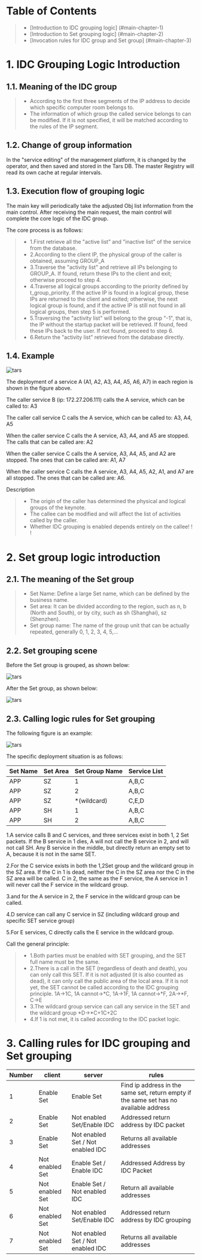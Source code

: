 # Table of Contents
> * [Introduction to IDC grouping logic] (#main-chapter-1)
> * [Introduction to Set grouping logic] (#main-chapter-2)
> * [Invocation rules for IDC group and Set group] (#main-chapter-3)

# 1. IDC Grouping Logic Introduction <a id="main-chapter-1"></a>

## 1.1. Meaning of the IDC group

> * According to the first three segments of the IP address to decide which specific computer room belongs to.
> * The information of which group the called service belongs to can be modified. If it is not specified, it will be matched according to the rules of the IP segment.

## 1.2. Change of group information

In the "service editing" of the management platform, it is changed by the operator, and then saved and stored in the Tars DB. The master Registry will read its own cache at regular intervals.

## 1.3. Execution flow of grouping logic

The main key will periodically take the adjusted Obj list information from the main control. After receiving the main request, the main control will complete the core logic of the IDC group.

The core process is as follows:

> * 1.First retrieve all the "active list" and "inactive list" of the service from the database.
> * 2.According to the client IP, the physical group of the caller is obtained, assuming GROUP_A
> * 3.Traverse the "activity list" and retrieve all IPs belonging to GROUP_A. If found, return these IPs to the client and exit; otherwise proceed to step 4.
> * 4.Traverse all logical groups according to the priority defined by t_group_priority. If the active IP is found in a logical group, these IPs are returned to the client and exited; otherwise, the next logical group is found, and if the active IP is still not found in all logical groups, then step 5 is performed.
> * 5.Traversing the "activity list" will belong to the group "-1", that is, the IP without the startup packet will be retrieved. If found, feed these IPs back to the user. If not found, proceed to step 6.
> * 6.Return the "activity list" retrieved from the database directly.

## 1.4. Example

![tars](images/tars_idc_pic.png)

The deployment of a service A (A1, A2, A3, A4, A5, A6, A7) in each region is shown in the figure above.

The caller service B (ip: 172.27.206.111) calls the A service, which can be called to: A3

The caller call service C calls the A service, which can be called to: A3, A4, A5

When the caller service C calls the A service, A3, A4, and A5 are stopped. The calls that can be called are: A2

When the caller service C calls the A service, A3, A4, A5, and A2 are stopped. The ones that can be called are: A1, A7

When the caller service C calls the A service, A3, A4, A5, A2, A1, and A7 are all stopped. The ones that can be called are: A6.

Description
> * The origin of the caller has determined the physical and logical groups of the keynote.
> * The callee can be modified and will affect the list of activities called by the caller.
> * Whether IDC grouping is enabled depends entirely on the callee! ! !

# 2. Set group logic introduction <a id="main-chapter-2"></a>

## 2.1. The meaning of the Set group

> * Set Name: Define a large Set name, which can be defined by the business name.
> * Set area: It can be divided according to the region, such as n, b (North and South), or by city, such as sh (Shanghai), sz (Shenzhen).
> * Set group name: The name of the group unit that can be actually repeated, generally 0, 1, 2, 3, 4, 5,...

## 2.2. Set grouping scene

Before the Set group is grouped, as shown below:

![tars](images/tars_set_pic1.png)

After the Set group, as shown below:

![tars](images/tars_set_pic2.png)

## 2.3. Calling logic rules for Set grouping

The following figure is an example:

![tars](images/tars_set_pic3.png)

The specific deployment situation is as follows:

Set Name|Set Area|Set Group Name|Service List
------|-----|------|----
APP |SZ |1 |A,B,C
APP |SZ |2 |A,B,C
APP |SZ |\*(wildcard) |C,E,D
APP |SH |1 |A,B,C
APP |SH |2 |A,B,C

1.A service calls B and C services, and three services exist in both 1, 2 Set packets. If the B service in 1 dies, A will not call the B service in 2, and will not call SH. Any B service in the middle, but directly return an empty set to A, because it is not in the same SET.

2.For the C service exists in both the 1,2Set group and the wildcard group in the SZ area. If the C in 1 is dead, neither the C in the SZ area nor the C in the SZ area will be called. C in 2, the same as the F service, the A service in 1 will never call the F service in the wildcard group.

3.and for the A service in 2, the F service in the wildcard group can be called.

4.D service can call any C service in SZ (including wildcard group and specific SET service group)

5.For E services, C directly calls the E service in the wildcard group.

Call the general principle:
> * 1.Both parties must be enabled with SET grouping, and the SET full name must be the same.
> * 2.There is a call in the SET (regardless of death and death), you can only call this SET. If it is not adjusted (it is also counted as dead), it can only call the public area of ​​the local area. If it is not yet, the SET cannot be called according to the IDC grouping principle. 1A->1C, 1A cannot->*C, 1A->1F, 1A cannot->*F, 2A->*F, C->E
> * 3.The wildcard group service can call any service in the SET and the wildcard group *D->*C+1C+2C
> * 4.If 1 is not met, it is called according to the IDC packet logic.

# 3. Calling rules for IDC grouping and Set grouping <a id="main-chapter-3"></a>

Number|client|server|rules
------|-----|------|----
1 |Enable Set |Enable Set |Find ip address in the same set, return empty if the same set has no available address
2 | Enable Set | Not enabled Set/Enable IDC | Addressed return address by IDC packet
3 | Enable Set | Not enabled Set / Not enabled IDC | Returns all available addresses
4 | Not enabled Set | Enable Set / Enable IDC | Addressed Address by IDC Packet
5 | Not enabled Set | Enable Set / Not enabled IDC | Return all available addresses
6 | Not enabled Set | Not enabled Set/Enable IDC | Addressed return address by IDC grouping
7 | Not enabled Set | Not enabled Set / Not enabled IDC | Returns all available addresses
